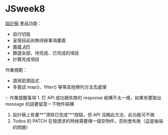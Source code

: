 # JSweek8
 [設計稿](https://xd.adobe.com/view/3b957757-f50b-4a73-be01-16393e53f49b-6ec6/)
產品功能：

- 自行切版
- 呈現目前尚無待辦事項畫面
- [串接 API](https://todoo.5xcamp.us/api-docs/index.html?fbclid=IwAR2k20zfzmWok6NTDX_S45KvBAzpqWaRazPGHg8K2Zb0FsmkF4FmK4WYwTE)
- 篩選全部、待完成、已完成的項目
- 計算完成項目

作業規範：

- 請用箭頭函式
- 多嘗試 map()、filter() 等等其他陣列方法去處理

<aside>
💡 作業提醒事項
 1. 打 API 成功跟失敗的 response 結構不太一樣，如果有要取出 message 的話要留意一下物件結構

1. 設計稿上有畫**"清除已完成"**按鈕，但 API 沒開此方法，此功能可不做
2. Todos 的 PATCH 在發請求的時候需要傳一個空物件，否則會失敗（這是後端的問題）
</aside>